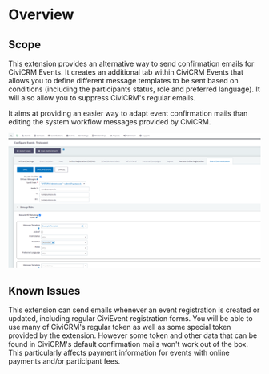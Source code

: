 # Overview

## Scope

This extension provides an alternative way to send confirmation emails for
CiviCRM Events. It creates an additional tab within CiviCRM Events that allows
you to define different message templates to be sent based on conditions
(including the participants status, role and preferred language). It will also
allow you to suppress CiviCRM's regular emails.

It aims at providing an easier way to adapt event confirmation mails than
editing the system workflow messages provided by CiviCRM.

![Configuration Mask](img/CiviCRM_Event_Communication.png?raw=true
"Configuration Mask")

## Known Issues

This extension can send emails whenever an event registration is  created or
updated, including regular CiviEvent registration forms. You will be able to use
many of CiviCRM's regular token as well as some special token provided by the
extension. However some token and other data that can be found in CiviCRM's
default confirmation mails won't work out of the box. This particularly affects
payment information for events with online payments and/or participant fees.

